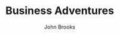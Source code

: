 ---
title: 'Business Adventures'
author: 'John Brooks'
dateFinished: 'WIP'
summary: ""
rating: 9
---